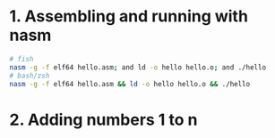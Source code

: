 # 1. Assembling and running with nasm

```bash
# fish
nasm -g -f elf64 hello.asm; and ld -o hello hello.o; and ./hello
# bash/zsh
nasm -g -f elf64 hello.asm && ld -o hello hello.o && ./hello
```

# 2. Adding numbers 1 to n
